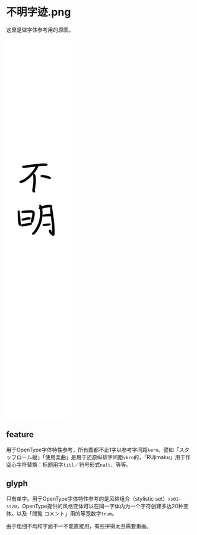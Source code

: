 # 不明字迹.png
这里是做字体参考用的原图。

![不明](/Source/feature/スタッフロール縦/不明.png)

## feature
用于OpenType字体特性参考，所有图都不止1字以参考字间距`kern`。譬如「スタッフロール縦」「使用楽曲」是用于还原纵排字间距`vkrn`的，「RUjimaku」用于作空心字符替换：标题用字`titl`／符号形式`nalt`，等等。

## glyph
只有单字。用于OpenType字体特性参考的是风格组合（stylistic set）`ss01-ss20`，OpenType提供的风格变体可以在同一字体内为一个字符创建多达20种变体。以及「閲覧 コメント」用的等宽数字`tnum`。

由于粗细不均和字面不一不能直接用，有些拼得太丑需要重画。
